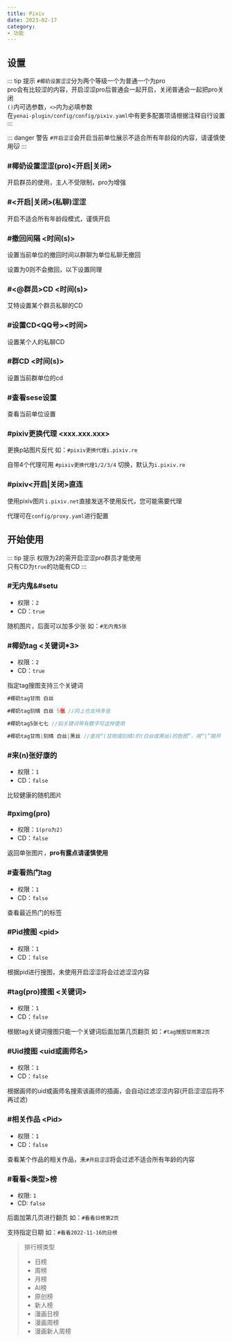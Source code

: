 ```yaml
---
title: Pixiv
date: 2023-02-17
category:
- 功能
---
```


 

## 设置

::: tip 提示
`#椰奶设置涩涩`分为两个等级一个为普通一个为pro<br>
pro会有比较涩的内容，开启涩涩pro后普通会一起开启，关闭普通会一起把pro关闭<br>
`()`内可选参数，`<>`内为必填参数<br>
在`yenai-plugin/config/config/pixiv.yaml`中有更多配置项请根据注释自行设置
:::

::: danger 警告
`#开启涩涩`会开启当前单位展示不适合所有年龄段的内容，请谨慎使用😽
:::

###  #椰奶设置涩涩(pro)\<开启|关闭>

开启群员的使用，主人不受限制，pro为增强

###  #\<开启|关闭>(私聊)涩涩

开启不适合所有年龄段模式，谨慎开启

### #撤回间隔 \<时间(s)>

设置当前单位的撤回时间以群聊为单位私聊无撤回

设置为0则不会撤回，以下设置同理

### #\<@群员>CD \<时间(s)>

艾特设置某个群员私聊的CD

### #设置CD\<QQ号>\<时间>

设置某个人的私聊CD

### #群CD \<时间(s)>

设置当前群单位的cd

### #查看sese设置

查看当前单位设置

### #pixiv更换代理 \<xxx.xxx.xxx>

更换p站图片反代 如：`#pixiv更换代理i.pixiv.re`

自带4个代理可用 `#pixiv更换代理1/2/3/4` 切换，默认为`i.pixiv.re`

### #pixiv\<开启|关闭>直连

使用pixiv图片`i.pixiv.net`直接发送不使用反代，您可能需要代理

代理可在`config/proxy.yaml`进行配置


## 开始使用

::: tip 提示
权限为2的需开启涩涩pro群员才能使用<br>
只有CD为`true`的功能有CD
:::

### #无内鬼&#setu 
  - 权限：`2`
  - CD：`true`

随机图片，后面可以加多少张 如：`#无内鬼5张`

### #椰奶tag \<关键词*3>
  - 权限：`2`
  - CD：`true`

指定tag搜图支持三个关键词
```js
#椰奶tag甘雨 白丝 

#椰奶tag刻晴 白丝 5张 //同上也支持多张

#椰奶tag5张七七 //如关键词带有数字可这样使用

#椰奶tag甘雨|刻晴 白丝|黑丝 //查找“(甘雨或刻晴)的(白丝或黑丝)的色图”，用“|”隔开
```

### #来(n)张好康的
  - 权限：`1`
  - CD：`false`

比较健康的随机图片

### #pximg(pro)
  - 权限：`1(pro为2)`
  - CD：`false`

返回单张图片，**pro有露点请谨慎使用**

### #查看热门tag
  - 权限：`1`
  - CD：`false`
  
查看最近热门的标签

### #Pid搜图 \<pid>
  - 权限：`1`
  - CD：`false`

根据pid进行搜图，未使用开启涩涩将会过滤涩涩内容

### #tag(pro)搜图 \<关键词>
  - 权限：`1`
  - CD：`false`

根据tag关键词搜图只能一个关键词后面加第几页翻页 如：`#tag搜图甘雨第2页`

### #Uid搜图 \<uid或画师名>
  - 权限：`1`
  - CD：`false`

根据画师的uid或画师名搜索该画师的插画，会自动过滤涩涩内容(开启涩涩后将不再过滤)

### #相关作品 \<Pid>
  - 权限：`1`
  - CD：`false`

查看某个作品的相关作品，未`#开启涩涩`将会过滤不适合所有年龄的内容

### #看看\<类型>榜
  - 权限: `1`
  - CD: `false`

后面加第几页进行翻页 如：`#看看日榜第2页`

支持指定日期 如：`#看看2022-11-16的日榜`

> 排行榜类型
>
> - 日榜
> - 周榜
> - 月榜
> - AI榜
> - 原创榜
> - 新人榜
> - 漫画日榜
> - 漫画周榜
> - 漫画新人周榜

